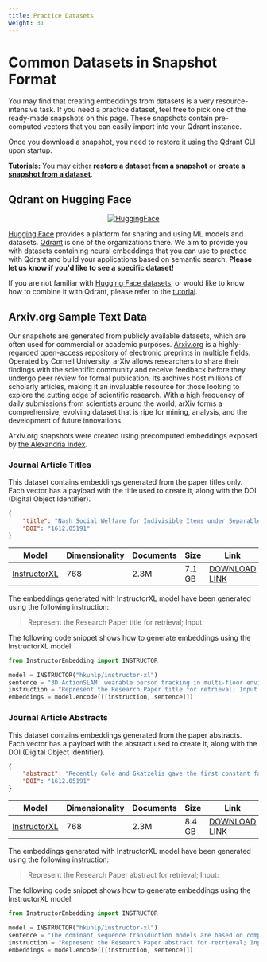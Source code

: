 ```yaml
---
title: Practice Datasets
weight: 31
---
```


# Common Datasets in Snapshot Format

You may find that creating embeddings from datasets is a very resource-intensive task. 
If you need a practice dataset, feel free to pick one of the ready-made snapshots on this page.
These snapshots contain pre-computed vectors that you can easily import into your Qdrant instance.

Once you download a snapshot, you need to restore it using the Qdrant CLI upon startup. 

**Tutorials:** You may either [**restore a dataset from a snapshot**](/documentation/concepts/snapshots/#restore-snapshot) or [**create a snapshot from a dataset**](/documentation/tutorials/create-snapshot/).

## Qdrant on Hugging Face

<p align="center">
  <a href="https://huggingface.co/Qdrant">
    <img style="max-width: 500px" src="/content/images/hf-logo-with-title.svg" alt="HuggingFace" title="HuggingFace">
  </a>
</p>

[Hugging Face](https://huggingface.co/) provides a platform for sharing and using ML models and 
datasets. [Qdrant](https://huggingface.co/Qdrant) is one of the organizations there. We aim to 
provide you with datasets containing neural embeddings that you can use to practice with Qdrant 
and build your applications based on semantic search. **Please let us know if you'd like to see
a specific dataset!**

If you are not familiar with [Hugging Face datasets](https://huggingface.co/docs/datasets/index),
or would like to know how to combine it with Qdrant, please refer to the [tutorial](/documentation/tutorials/huggingface-datasets/).

## Arxiv.org Sample Text Data

Our snapshots are generated from publicly available datasets, which are often used for 
commercial or academic purposes. [Arxiv.org](https://arxiv.org) is a highly-regarded open-access repository 
of electronic preprints in multiple fields. Operated by Cornell University, arXiv allows 
researchers to share their findings with the scientific community and receive feedback before 
they undergo peer review for formal publication. Its archives host millions of scholarly 
articles, making it an invaluable resource for those looking to explore the cutting edge of 
scientific research. With a high frequency of daily submissions from scientists around the 
world, arXiv forms a comprehensive, evolving dataset that is ripe for mining, analysis, and 
the development of future innovations.

Arxiv.org snapshots were created using precomputed embeddings exposed by
[the Alexandria Index](https://alex.macrocosm.so/download).

### Journal Article Titles 

This dataset contains embeddings generated from the paper titles only. Each vector has a
payload with the title used to create it, along with the DOI (Digital Object Identifier).

```json
{
    "title": "Nash Social Welfare for Indivisible Items under Separable, Piecewise-Linear Concave Utilities",
    "DOI": "1612.05191"
}
```
| Model                                                       | Dimensionality | Documents | Size   | Link                                                                                                                                    |
|-------------------------------------------------------------|----------------|-----------|--------|-----------------------------------------------------------------------------------------------------------------------------------------|
| [InstructorXL](https://huggingface.co/hkunlp/instructor-xl) | 768            | 2.3M      | 7.1 GB | [DOWNLOAD LINK](https://storage.googleapis.com/common-datasets-snapshots/arxiv_titles-3083016565637815127-2023-05-29-13-56-22.snapshot) |

The embeddings generated with InstructorXL model have been generated using the following
instruction:

> Represent the Research Paper title for retrieval; Input:

The following code snippet shows how to generate embeddings using the InstructorXL model:

```python
from InstructorEmbedding import INSTRUCTOR

model = INSTRUCTOR("hkunlp/instructor-xl")
sentence = "3D ActionSLAM: wearable person tracking in multi-floor environments"
instruction = "Represent the Research Paper title for retrieval; Input:"
embeddings = model.encode([[instruction, sentence]])
```

### Journal Article Abstracts

This dataset contains embeddings generated from the paper abstracts. Each vector has a
payload with the abstract used to create it, along with the DOI (Digital Object Identifier).

```json
{
    "abstract": "Recently Cole and Gkatzelis gave the first constant factor approximation\nalgorithm for the problem of allocating indivisible items to agents, under\nadditive valuations, so as to maximize the Nash Social Welfare. We give\nconstant factor algorithms for a substantial generalization of their problem --\nto the case of separable, piecewise-linear concave utility functions. We give\ntwo such algorithms, the first using market equilibria and the second using the\ntheory of stable polynomials.\n  In AGT, there is a paucity of methods for the design of mechanisms for the\nallocation of indivisible goods and the result of Cole and Gkatzelis seemed to\nbe taking a major step towards filling this gap. Our result can be seen as\nanother step in this direction.\n",
    "DOI": "1612.05191"
}
```

| Model                                                       | Dimensionality | Documents | Size   | Link                                                                                                                                       |
|-------------------------------------------------------------|----------------|-----------|--------|--------------------------------------------------------------------------------------------------------------------------------------------|
| [InstructorXL](https://huggingface.co/hkunlp/instructor-xl) | 768            | 2.3M      | 8.4 GB | [DOWNLOAD LINK](https://storage.googleapis.com/common-datasets-snapshots/arxiv_abstracts-3083016565637815127-2023-06-02-07-26-29.snapshot) |

The embeddings generated with InstructorXL model have been generated using the following
instruction:

> Represent the Research Paper abstract for retrieval; Input:

The following code snippet shows how to generate embeddings using the InstructorXL model:

```python
from InstructorEmbedding import INSTRUCTOR

model = INSTRUCTOR("hkunlp/instructor-xl")
sentence = "The dominant sequence transduction models are based on complex recurrent or convolutional neural networks in an encoder-decoder configuration. The best performing models also connect the encoder and decoder through an attention mechanism. We propose a new simple network architecture, the Transformer, based solely on attention mechanisms, dispensing with recurrence and convolutions entirely. Experiments on two machine translation tasks show these models to be superior in quality while being more parallelizable and requiring significantly less time to train."
instruction = "Represent the Research Paper abstract for retrieval; Input:"
embeddings = model.encode([[instruction, sentence]])
```
